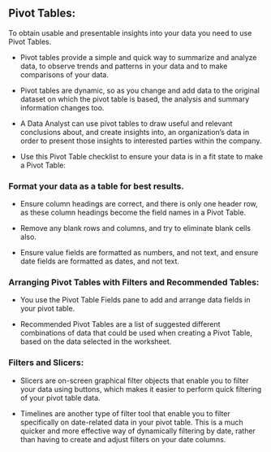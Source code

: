 ## Pivot Tables:

To obtain usable and presentable insights into your data you need to use Pivot Tables. 

- Pivot tables provide a simple and quick way to summarize and analyze data, to observe trends and patterns in your data and to make comparisons of your data. 

- Pivot tables are dynamic, so as you change and add data to the original dataset on which the pivot table is based, the analysis and summary information changes too. 

- A Data Analyst can use pivot tables to draw useful and relevant conclusions about, and create insights into, an organization’s data in order to present those insights to interested parties within the company. 

- Use this Pivot Table checklist to ensure your data is in a fit state to make a Pivot Table: 

### Format your data as a table for best results.

- Ensure column headings are correct, and there is only one header row, as these column headings become the field names in a Pivot Table.

- Remove any blank rows and columns, and try to eliminate blank cells also.

- Ensure value fields are formatted as numbers, and not text, and ensure date fields are formatted as dates, and not text.

### Arranging Pivot Tables with Filters and Recommended Tables:

- You use the Pivot Table Fields pane to add and arrange data fields in your pivot table. 

- Recommended Pivot Tables are a list of suggested different combinations of data that could be used when creating a Pivot Table, based on the data selected in the worksheet. 

### Filters and Slicers:

- Slicers are on-screen graphical filter objects that enable you to filter your data using buttons, which makes it easier to perform quick filtering of your pivot table data. 

- Timelines are another type of filter tool that enable you to filter specifically on date-related data in your pivot table. This is a much quicker and more effective way of dynamically filtering by date, rather than having to create and adjust filters on your date columns. 